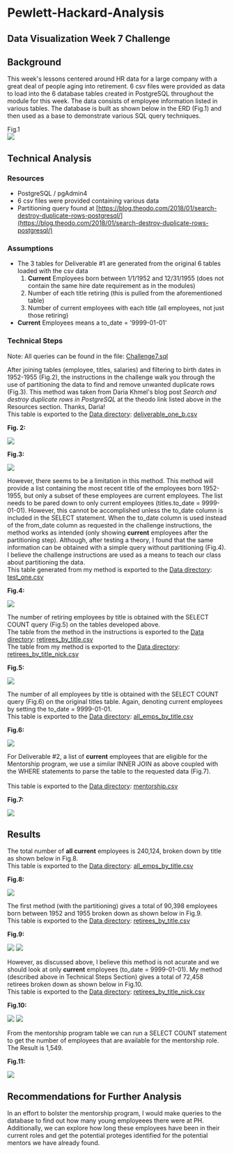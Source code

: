 # Pewlett-Hackard-Analysis

## Data Visualization Week 7 Challenge 

## Background
This week's lessons centered around HR data for a large company with a great deal of people aging into retirement.  6 csv files were provided as data to load into the 6 database tables created in PostgreSQL throughout the module for this week.  The data consists of employee information listed in various tables.  The database is built as shown below in the ERD (Fig.1) and then used as a base to demonstrate various SQL query techniques.  

Fig.1<br>
![](images/Fig1.png) 

## Technical Analysis

### Resources
* PostgreSQL / pgAdmin4
* 6 csv files were provided containing various data
* Partitioning query found at [https://blog.theodo.com/2018/01/search-destroy-duplicate-rows-postgresql/](https://blog.theodo.com/2018/01/search-destroy-duplicate-rows-postgresql/)

### Assumptions
* The 3 tables for Deliverable #1 are generated from the original 6 tables loaded with the csv data
  1. **Current** Employees born between 1/1/1952 and 12/31/1955 (does not contain the same hire date requirement as in the modules)
  2. Number of each title retiring (this is pulled from the aforementioned table)
  3. Number of current employees with each title (all employees, not just those retiring)
* **Current** Employees means a to_date = '9999-01-01'


### Technical Steps
Note:  All queries can be found in the file: [Challenge7.sql](Queries/Challenge7.sql)

After joining tables (employee, titles, salaries) and filtering to birth dates in 1952-1955 (Fig.2), the instructions in the challenge walk you through the use of partitioning the data to find and remove unwanted duplicate rows (Fig.3).  This method was taken from Daria Khmel's blog post *Search and destroy duplicate rows in PostgreSQL* at the theodo link listed above in the Resources section.  Thanks, Daria! <br>
This table is exported to the [Data directory](Data): [deliverable_one_b.csv](Data/deliverable_one_b.csv)

**Fig. 2:**<br>

![](images/Fig2.png)

**Fig.3:**<br>

![](images/Fig3.PNG)


However, there seems to be a limitation in this method.  This method will provide a list containing the most recent title of the employees born 1952-1955, but only a subset of these employees are current employees.  The list needs to be pared down to only current employees (titles.to_date = 9999-01-01).  However, this cannot be accomplished unless the to_date column is included in the SELECT statement.  When the to_date column is used instead of the from_date column as requested in the challenge instructions, the method works as intended (only showing **current** employees after the partitioning step).  Although, after testing a theory, I found that the same information can be obtained with a simple query without partitioning (Fig.4).  I believe the challenge instructions are used as a means to teach our class about partitioning the data.<br>
This table generated from my method is exported to the [Data directory](Data): [test_one.csv](Data/test_one.csv)

**Fig.4:**<br>

![](images/Fig4.PNG)

The number of retiring employees by title is obtained with the SELECT COUNT query (Fig.5) on the tables developed above.<br>
The table from the method in the instructions is exported to the [Data directory](Data):  [retirees_by_title.csv](Data/retirees_by_title.csv)<br>
The table from my method is exported to the [Data directory](Data):  [retirees_by_title_nick.csv](Data/retirees_by_title_nick.csv)


**Fig.5:**<br>

![](images/Fig5.PNG)

The number of all employees by title is obtained with the SELECT COUNT query (Fig.6) on the original titles table.  Again, denoting current employees by setting the to_date = 9999-01-01.<br>
This table is exported to the [Data directory](Data):  [all_emps_by_title.csv](Data/all_emps_by_title.csv)

**Fig.6:**<br>

![](images/Fig6.PNG)

For Deliverable #2, a list of **current** employees that are eligible for the Mentorship program, we use a similar INNER JOIN as above coupled with the WHERE statements to parse the table to the requested data (Fig.7).<br>  
This table is exported to the [Data directory](Data): [mentorship.csv](Data/mentorship.csv)

**Fig.7:**<br>

![](images/Fig7.PNG)


## Results

The total number of **all current** employees is 240,124, broken down by title as shown below in Fig.8.<br>
This table is exported to the [Data directory](Data):  [all_emps_by_title.csv](Data/all_emps_by_title.csv)

**Fig.8:**<br>

![](images/Fig8.PNG)

The first method (with the partitioning) gives a total of 90,398 employees born between 1952 and 1955 broken down as shown below in Fig.9.<br>
This table is exported to the [Data directory](Data):  [retirees_by_title.csv](Data/retirees_by_title.csv)

**Fig.9:**<br>

![](images/Fig9a.PNG)
![](images/Fig9b.PNG)

However, as discussed above, I believe this method is not acurate and we should look at only **current** employees (to_date = 9999-01-01).  My method (described above in Technical Steps Section) gives a total of 72,458 retirees broken down as shown below in Fig.10.<br>
This table is exported to the [Data directory](Data):  [retirees_by_title_nick.csv](Data/retirees_by_title_nick.csv)

**Fig.10:**<br>

![](images/Fig10a.PNG)
![](images/Fig10b.PNG)

From the mentorship program table we can run a SELECT COUNT statement to get the number of employees that are available for the mentorship role.  The Result is 1,549. 

**Fig.11:**<br>

![](images/Fig11.PNG)


## Recommendations for Further Analysis
In an effort to bolster the mentorship program, I would make queries to the database to find out how many young employeees there were at PH.  Additionally, we can explore how long these employees have been in their current roles and get the potential proteges identified for the potential mentors we have already found.  
